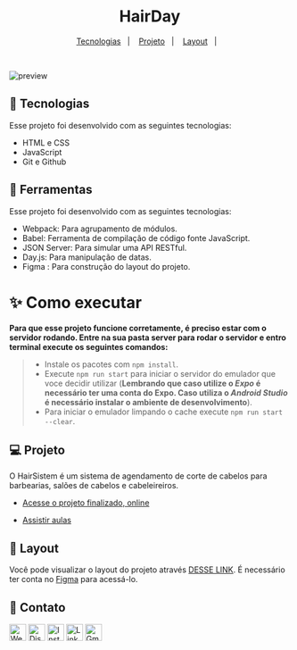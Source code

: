 <h1 align="center"> HairDay </h1>

<p align="center">
  <a href="#-tecnologias">Tecnologias</a>&nbsp;&nbsp;&nbsp;|&nbsp;&nbsp;&nbsp;
  <a href="#-projeto">Projeto</a>&nbsp;&nbsp;&nbsp;|&nbsp;&nbsp;&nbsp;
  <a href="#-layout">Layout</a>&nbsp;&nbsp;&nbsp;|&nbsp;&nbsp;&nbsp;
  
</p>

<br>

![preview](./.github/preview.png)

## 🚀 Tecnologias

Esse projeto foi desenvolvido com as seguintes tecnologias:

- HTML e CSS
- JavaScript
- Git e Github


## 🚀 Ferramentas

Esse projeto foi desenvolvido com as seguintes tecnologias:

- Webpack: Para agrupamento de módulos.
- Babel: Ferramenta de compilação de código fonte JavaScript.
- JSON Server: Para simular uma API RESTful.
- Day.js: Para manipulação de datas.
- Figma : Para construção do layout do projeto.


# **✨ Como executar**

**Para que esse projeto funcione corretamente, é preciso estar com o servidor rodando. Entre na sua pasta server para rodar o servidor e entro terminal execute os seguintes comandos:**

> - Instale os pacotes com `npm install`.
> - Execute `npm run start` para iniciar o servidor do emulador que voce decidir utilizar (**Lembrando que caso utilize o _Expo_ é necessário ter uma conta do Expo. Caso utiliza o _Android Studio_ é necessário instalar o ambiente de desenvolvimento**).
> - Para iniciar o emulador limpando o cache execute `npm run start --clear`.

## 💻 Projeto

O HairSistem é um sistema de agendamento de corte de cabelos para barbearias, salões de cabelos e cabeleireiros.

- [Acesse o projeto finalizado, online](https://hairsistem-three.vercel.app/)

- [Assistir aulas](https://app.rocketseat.com.br/classroom/projeto-hair-day-2)

## 🔖 Layout

Você pode visualizar o layout do projeto através [DESSE LINK](https://www.figma.com/design/s70a2RN3kvewziG6NVEoEp/Plataforma-de-agendamento--Community-?node-id=0-1&p=f&t=d6me9a6rJfDUu1pT-0). É necessário ter conta no [Figma](https://figma.com) para acessá-lo.

## 💛 Contato

[<img src='https://img.shields.io/badge/website-000000?style=for-the-badge&logo=About&logoColor=white' alt='Website' height='30'>](https://gabrielrossisoares.github.io/social-links/)
[<img src='https://img.shields.io/badge/Discord-5865F2?style=for-the-badge&logo=discord&logoColor=white' alt='Discord' height='30'>](https://discord.com/channels/@gabrielrossi0625_05773)
[<img src='https://img.shields.io/badge/Instagram-E4405F?style=for-the-badge&logo=instagram&logoColor=white' alt='Instagram' height='30'>](https://www.instagram.com/gabriel_rossii_)
[<img src='https://img.shields.io/badge/LinkedIn-0077B5?style=for-the-badge&logo=linkedin&logoColor=white' alt='Linkedin' height='30'>](https://www.linkedin.com/in/gabriel-rossi-soares/)
[<img src='https://img.shields.io/badge/Gmail-D14836?style=for-the-badge&logo=gmail&logoColor=white' alt='Gmail' height='30'>](gabisrossi2002@gmail.com)
